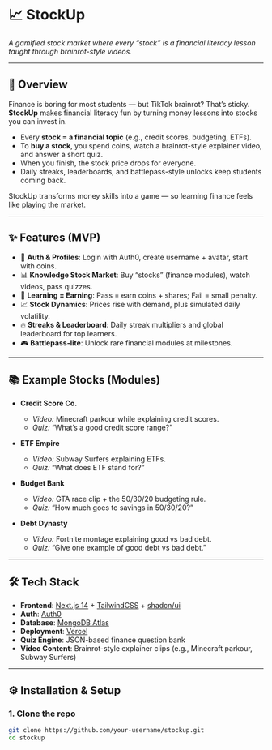 # 📈 StockUp  
*A gamified stock market where every “stock” is a financial literacy lesson taught through brainrot-style videos.*

---

## 🚀 Overview  
Finance is boring for most students — but TikTok brainrot? That’s sticky.  
**StockUp** makes financial literacy fun by turning money lessons into stocks you can invest in.  

- Every **stock = a financial topic** (e.g., credit scores, budgeting, ETFs).  
- To **buy a stock**, you spend coins, watch a brainrot-style explainer video, and answer a short quiz.  
- When you finish, the stock price drops for everyone.  
- Daily streaks, leaderboards, and battlepass-style unlocks keep students coming back.  

StockUp transforms money skills into a game — so learning finance feels like playing the market.  

---

## ✨ Features (MVP)
- 🔐 **Auth & Profiles**: Login with Auth0, create username + avatar, start with coins.  
- 📊 **Knowledge Stock Market**: Buy “stocks” (finance modules), watch videos, pass quizzes.  
- 💸 **Learning = Earning**: Pass = earn coins + shares; Fail = small penalty.  
- 📈 **Stock Dynamics**: Prices rise with demand, plus simulated daily volatility.  
- 🔥 **Streaks & Leaderboard**: Daily streak multipliers and global leaderboard for top learners.  
- 🎮 **Battlepass-lite**: Unlock rare financial modules at milestones.  

---

## 📚 Example Stocks (Modules)
- **Credit Score Co.**  
  - *Video:* Minecraft parkour while explaining credit scores.  
  - *Quiz:* “What’s a good credit score range?”  

- **ETF Empire**  
  - *Video:* Subway Surfers explaining ETFs.  
  - *Quiz:* “What does ETF stand for?”  

- **Budget Bank**  
  - *Video:* GTA race clip + the 50/30/20 budgeting rule.  
  - *Quiz:* “How much goes to savings in 50/30/20?”  

- **Debt Dynasty**  
  - *Video:* Fortnite montage explaining good vs bad debt.  
  - *Quiz:* “Give one example of good debt vs bad debt.”  

---

## 🛠️ Tech Stack
- **Frontend**: [Next.js 14](https://nextjs.org/) + [TailwindCSS](https://tailwindcss.com/) + [shadcn/ui](https://ui.shadcn.com/)  
- **Auth**: [Auth0](https://auth0.com/)  
- **Database**: [MongoDB Atlas](https://www.mongodb.com/atlas)  
- **Deployment**: [Vercel](https://vercel.com/)  
- **Quiz Engine**: JSON-based finance question bank  
- **Video Content**: Brainrot-style explainer clips (e.g., Minecraft parkour, Subway Surfers)  

---

## ⚙️ Installation & Setup

### 1. Clone the repo
```bash
git clone https://github.com/your-username/stockup.git
cd stockup